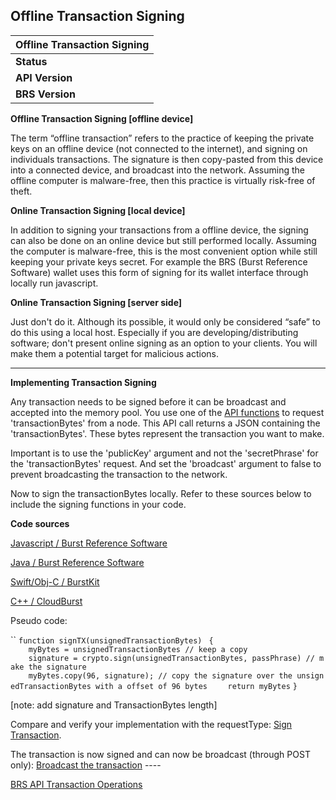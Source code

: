 Offline Transaction Signing
---------------------------

| Offline Transaction Signing |
|-----------------------------|
| **Status**                  |
| **API Version**             |
| **BRS Version**             |

**Offline Transaction Signing \[offline device\]**

The term “offline transaction” refers to the practice of keeping the private keys on an offline device (not connected to the internet), and signing on individuals transactions. The signature is then copy-pasted from this device into a connected device, and broadcast into the network. Assuming the offline computer is malware-free, then this practice is virtually risk-free of theft.

**Online Transaction Signing \[local device\]**

In addition to signing your transactions from a offline device, the signing can also be done on an online device but still performed locally. Assuming the computer is malware-free, this is the most convenient option while still keeping your private keys secret. For example the BRS (Burst Reference Software) wallet uses this form of signing for its wallet interface through locally run javascript.

**Online Transaction Signing \[server side\]**

Just don't do it. Although its possible, it would only be considered “safe” to do this using a local host. Especially if you are developing/distributing software; don't present online signing as an option to your clients. You will make them a potential target for malicious actions.

------------------------------------------------------------------------

**Implementing Transaction Signing**

Any transaction needs to be signed before it can be broadcast and accepted into the memory pool. You use one of the [API functions](https://burstwiki.org/wiki/The_Burst_API#Create_Transaction) to request 'transactionBytes' from a node. This API call returns a JSON containing the 'transactionBytes'. These bytes represent the transaction you want to make.

Important is to use the 'publicKey' argument and not the 'secretPhrase' for the 'transactionBytes' request. And set the 'broadcast' argument to false to prevent broadcasting the transaction to the network.

Now to sign the transactionBytes locally. Refer to these sources below to include the signing functions in your code.

**Code sources**

[Javascript / Burst Reference Software](https://github.com/PoC-Consortium/burstcoin/tree/master/html/ui/js/crypto)

[Java / Burst Reference Software](https://github.com/PoC-Consortium/burstcoin/tree/master/src/brs/crypto)

[Swift/Obj-C / BurstKit](https://github.com/aprock/BurstKit/tree/master/BurstKit/Crypto)

[C++ / CloudBurst](https://github.com/CurbShifter/CloudBurstDAPP/tree/master/Source/burst/crypto)

Pseudo code:

``
`function signTX(unsignedTransactionBytes) `
`{`
`    myBytes = unsignedTransactionBytes // keep a copy `
`    signature = crypto.sign(unsignedTransactionBytes, passPhrase) // make the signature`
`    myBytes.copy(96, signature); // copy the signature over the unsignedTransactionBytes with a offset of 96 bytes`
`    return myBytes`
`}`

\[note: add signature and TransactionBytes length\]

Compare and verify your implementation with the requestType: [Sign Transaction](https://burstwiki.org/wiki/The_Burst_API#Sign_Transaction).

The transaction is now signed and can now be broadcast (through POST only): [Broadcast the transaction](https://burstwiki.org/wiki/The_Burst_API#Broadcast_Transaction) ----

[BRS API Transaction Operations](https://burstwiki.org/wiki/The_Burst_API#Transaction_Operations)
